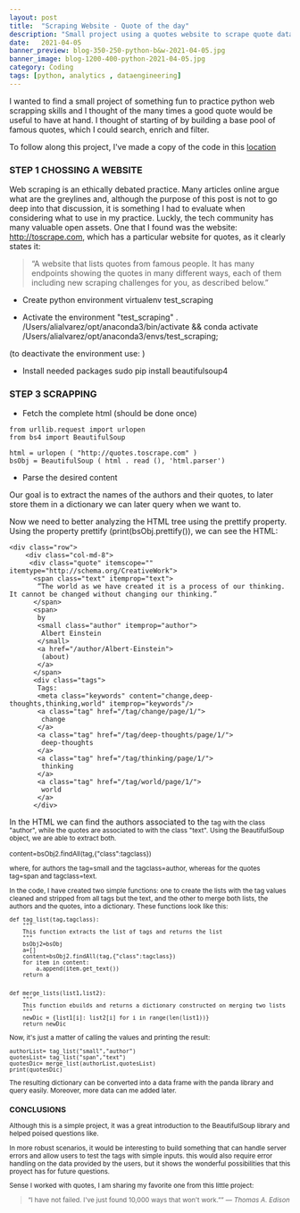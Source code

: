 ```yaml
---
layout: post
title:  "Scraping Website - Quote of the day"
description: "Small project using a quotes website to scrape quote database and allow text search"
date:   2021-04-05
banner_preview: blog-350-250-python-b&w-2021-04-05.jpg
banner_image: blog-1200-400-python-2021-04-05.jpg
category: Coding
tags: [python, analytics , dataengineering]
---
```



I wanted to find a small project of something fun to practice python web scrapping skills and I thought of the many times a good quote would be useful to have at hand. I thought of starting of by building a base pool of famous quotes, which I could search, enrich and filter. 

<!--more-->
To follow along this project, I've made a copy of the code in this [location](https://github.com/aaas24/aaas24.github.io/tree/master/assets/post_files/2021-04-05-Scraping-Quotes)

### STEP 1 CHOSSING A WEBSITE 

Web scraping is an ethically debated practice. Many articles online argue what are the greylines and, although the purpose of this post is not to go deep into that discussion, it is something I had to evaluate when considering what to use in my practice. Luckly, the tech community has many valuable open assets. One that I found was the website: http://toscrape.com, which has a particular website for quotes, as it clearly states it: 

> “A website that lists quotes from famous people. It has many endpoints showing the quotes in many different ways, each of them including new scraping challenges for you, as described below.” 


*  Create python environment
    virtualenv test_scraping

* Activate the environment "test_scraping"
    . /Users/alialvarez/opt/anaconda3/bin/activate && conda activate /Users/alialvarez/opt/anaconda3/envs/test_scraping; 

 (to deactivate the environment use: <conda deactivate>)

* Install needed packages
    sudo pip install beautifulsoup4


###  STEP 3 SCRAPPING 
    
* Fetch the complete html (should be done once)

```
from urllib.request import urlopen
from bs4 import BeautifulSoup

html = urlopen ( "http://quotes.toscrape.com" ) 
bsObj = BeautifulSoup ( html . read (), 'html.parser')
```

* Parse the desired content

Our goal is to extract the names of the authors and their quotes, to later store them in a dictionary we can later query when we want to. 

Now we need to better analyzing the HTML tree using the prettify property. Using the property prettify (print(bsObj.prettify()), we can see the HTML:

```
<div class="row">
    <div class="col-md-8">
     <div class="quote" itemscope="" itemtype="http://schema.org/CreativeWork">
      <span class="text" itemprop="text">
       “The world as we have created it is a process of our thinking. It cannot be changed without changing our thinking.”
      </span>
      <span>
       by
       <small class="author" itemprop="author">
        Albert Einstein
       </small>
       <a href="/author/Albert-Einstein">
        (about)
       </a>
      </span>
      <div class="tags">
       Tags:
       <meta class="keywords" content="change,deep-thoughts,thinking,world" itemprop="keywords"/>
       <a class="tag" href="/tag/change/page/1/">
        change
       </a>
       <a class="tag" href="/tag/deep-thoughts/page/1/">
        deep-thoughts
       </a>
       <a class="tag" href="/tag/thinking/page/1/">
        thinking
       </a>
       <a class="tag" href="/tag/world/page/1/">
        world
       </a>
      </div>
```
In the HTML we can find the authors associated to the <small> tag with the class "author", while the quotes are associated to <span> with the class "text". Using the BeautifulSoup object, we are able to extract both. 

   content=bsObj2.findAll(tag,{"class":tagclass})

where, for authors the tag=small and the tagclass=author, whereas for the quotes tag=span and tagclass=text.  

In the code, I have created two simple functions: one to create the lists with the tag values cleaned and stripped from all tags but the text, and the other to merge both lists, the authors and the quotes, into a dictionary. These functions look like this: 

```
def tag_list(tag,tagclass):
    """
    This function extracts the list of tags and returns the list
    """
    bsObj2=bsObj
    a=[]
    content=bsObj2.findAll(tag,{"class":tagclass})
    for item in content:
        a.append(item.get_text())
    return a


def merge_lists(list1,list2):
    """
    This function ebuilds and returns a dictionary constructed on merging two lists
    """
    newDic = {list1[i]: list2[i] for i in range(len(list1))}
    return newDic
```
Now, it's just a matter of calling the values and printing the result: 

```
authorList= tag_list("small","author")
quotesList= tag_list("span","text")
quotesDic= merge_list(authorList,quotesList)
print(quotesDic)
```

The resulting dictionary can be converted into a data frame with the panda library and query easily. Moreover, more data can me added later. 


### CONCLUSIONS

Although this is a simple project, it was a great introduction to the BeautifulSoup library and helped poised questions like. 

In more robust scenarios, it would be interesting to build something that can handle server errors and allow users to test the tags with simple inputs. this would also require error handling on the data provided by the users, but it shows the wonderful possibilities that this proyect has for future questions. 

Sense I worked with quotes, I am sharing my favorite one from this little project:

> “I have not failed. I've just found 10,000 ways that won't work.”” 
> <cite>― Thomas A. Edison</cite>



